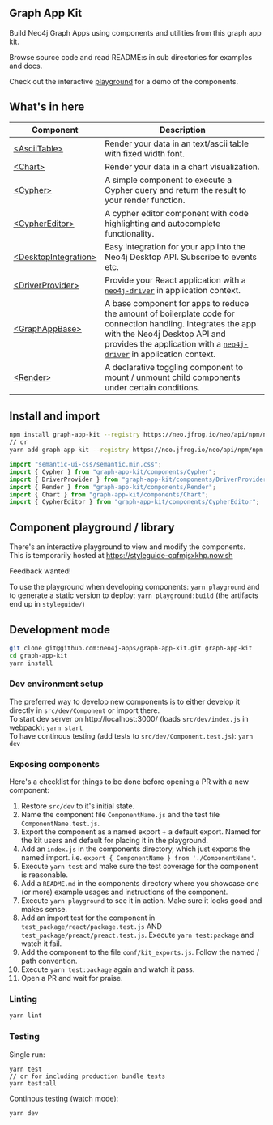 ## Graph App Kit

Build Neo4j Graph Apps using components and utilities from this graph app kit.

Browse source code and read README:s in sub directories for examples and docs.

Check out the interactive [playground](https://styleguide-cqfmjsxkhp.now.sh) for
a demo of the components.

## What's in here

| Component                                                                                                            | Description                                                                                                                                                                                                                                                              |
| -------------------------------------------------------------------------------------------------------------------- | ------------------------------------------------------------------------------------------------------------------------------------------------------------------------------------------------------------------------------------------------------------------------ |
| [&lt;AsciiTable>](https://github.com/neo4j-apps/graph-app-kit/tree/master/src/components/AsciiTable)                 | Render your data in an text/ascii table with fixed width font.                                                                                                                                                                                                           |
| [&lt;Chart>](https://github.com/neo4j-apps/graph-app-kit/tree/master/src/components/Chart)                           | Render your data in a chart visualization.                                                                                                                                                                                                                               |
| [&lt;Cypher>](https://github.com/neo4j-apps/graph-app-kit/tree/master/src/components/Cypher)                         | A simple component to execute a Cypher query and return the result to your render function.                                                                                                                                                                              |  |
| [&lt;CypherEditor>](https://github.com/neo4j-apps/graph-app-kit/tree/master/src/components/CypherEditor)             | A cypher editor component with code highlighting and autocomplete functionality.                                                                                                                                                                                         |
| [&lt;DesktopIntegration>](https://github.com/neo4j-apps/graph-app-kit/tree/master/src/components/DesktopIntegration) | Easy integration for your app into the Neo4j Desktop API. Subscribe to events etc.                                                                                                                                                                                       |
| [&lt;DriverProvider>](https://github.com/neo4j-apps/graph-app-kit/tree/master/src/components/DriverProvider)         | Provide your React application with a [`neo4j-driver`](https://github.com/neo4j/neo4j-javascript-driver) in application context.                                                                                                                                         |
| [&lt;GraphAppBase>](https://github.com/neo4j-apps/graph-app-kit/tree/master/src/components/GraphAppBase)             | A base component for apps to reduce the amount of boilerplate code for connection handling. Integrates the app with the Neo4j Desktop API and provides the application with a [`neo4j-driver`](https://github.com/neo4j/neo4j-javascript-driver) in application context. |
| [&lt;Render>](https://github.com/neo4j-apps/graph-app-kit/tree/master/src/components/Render)                         | A declarative toggling component to mount / unmount child components under certain conditions.                                                                                                                                                                           |

## Install and import

```bash
npm install graph-app-kit --registry https://neo.jfrog.io/neo/api/npm/npm
// or
yarn add graph-app-kit --registry https://neo.jfrog.io/neo/api/npm/npm
```

```javascript
import "semantic-ui-css/semantic.min.css";
import { Cypher } from "graph-app-kit/components/Cypher";
import { DriverProvider } from "graph-app-kit/components/DriverProvider";
import { Render } from "graph-app-kit/components/Render";
import { Chart } from "graph-app-kit/components/Chart";
import { CypherEditor } from "graph-app-kit/components/CypherEditor";
```

## Component playground / library

There's an interactive playground to view and modify the components.\
This is temporarily hosted at https://styleguide-cqfmjsxkhp.now.sh

Feedback wanted!

To use the playground when developing components: `yarn playground` and to
generate a static version to deploy: `yarn playground:build` (the artifacts end
up in `styleguide/`)

## Development mode

```bash
git clone git@github.com:neo4j-apps/graph-app-kit.git graph-app-kit
cd graph-app-kit
yarn install
```

### Dev environment setup

The preferred way to develop new components is to either develop it directly in
`src/dev/Component` or import there.\
To start dev server on http://localhost:3000/ (loads `src/dev/index.js` in webpack):
`yarn start`\
To have continous testing (add tests to `src/dev/Component.test.js`): `yarn dev`

### Exposing components

Here's a checklist for things to be done before opening a PR with a new
component:

1. Restore `src/dev` to it's initial state.
1. Name the component file `ComponentName.js` and the test file
   `ComponentName.test.js`.
1. Export the component as a named export + a default export. Named for the kit
   users and default for placing it in the playground.
1. Add an `index.js` in the components directory, which just exports the named
   import. i.e. `export { ComponentName } from './ComponentName'`.
1. Execute `yarn test` and make sure the test coverage for the component is
   reasonable.
1. Add a `README.md` in the components directory where you showcase one (or
   more) example usages and instructions of the component.
1. Execute `yarn playground` to see it in action. Make sure it looks good and
   makes sense.
1. Add an import test for the component in `test_package/react/package.test.js`
   AND `test_package/preact/preact.test.js`. Execute `yarn test:package` and
   watch it fail.
1. Add the component to the file `conf/kit_exports.js`. Follow the named / path
   convention.
1. Execute `yarn test:package` again and watch it pass.
1. Open a PR and wait for praise.

### Linting

```bash
yarn lint
```

### Testing

Single run:

```
yarn test
// or for including production bundle tests
yarn test:all
```

Continous testing (watch mode):

```bash
yarn dev
```
